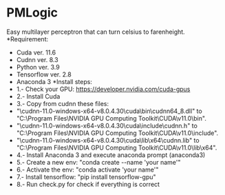 # PMLogic
Easy multilayer perceptron that can turn celsius to farenheight.
*Requirement:
  - Cuda ver. 11.6
  - Cudnn ver. 8.3
  - Python ver. 3.9
  - Tensorflow ver. 2.8
  - Anaconda 3
*Install steps:
 - 1.- Check your GPU: https://developer.nvidia.com/cuda-gpus
 - 2.- Install Cuda
 - 3.- Copy from cudnn these files:
 - "\cudnn-11.0-windows-x64-v8.0.4.30\cuda\bin\cudnn64_8.dll" to "C:\Program Files\NVIDIA GPU Computing Toolkit\CUDA\v11.0\bin".
 - "\cudnn-11.0-windows-x64-v8.0.4.30\cuda\include\cudnn.h" to "C:\Program Files\NVIDIA GPU Computing Toolkit\CUDA\v11.0\include".
 - "\cudnn-11.0-windows-x64-v8.0.4.30\cuda\lib\x64\cudnn.lib" to "C:\Program Files\NVIDIA GPU Computing Toolkit\CUDA\v11.0\lib\x64".
 - 4.- Install Anaconda 3 and execute anaconda prompt (anaconda3)
 - 5.- Create a new env: "conda create --name 'your name'"
 - 6.- Activate the env: "conda activate 'your name'"
 - 7.- Install tensorflow: "pip install tensorflow-gpu"
 - 8.- Run check.py for check if everything is correct
